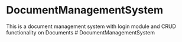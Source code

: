 # DocumentManagementSystem
This is a document management system with login module and CRUD functionality on Documents
#   D o c u m e n t M a n a g e m e n t S y s t e m  
 